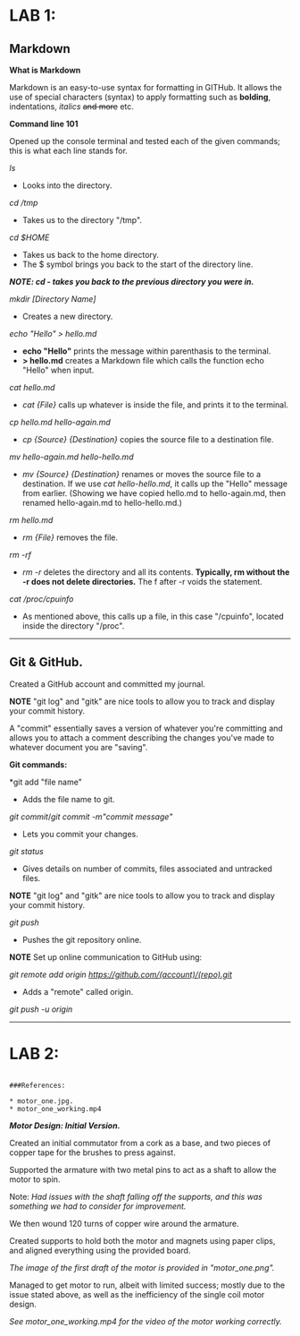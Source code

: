 # LAB 1:



## Markdown

**What is Markdown**

   Markdown is an easy-to-use syntax for formatting in GITHub. It allows the use of special characters (syntax) to apply formatting such as **bolding**, indentations, *italics* ~~and more~~ etc.

**Command line 101**

   Opened up the console terminal and tested each of the given commands; this is what each line stands for.

*ls*
* Looks into the directory.

*cd /tmp*
* Takes us to the directory "/tmp".

*cd $HOME*
* Takes us back to the home directory. 
* The $ symbol brings you back to the start of the directory line.

***NOTE: cd - takes you back to the previous directory you were in.***

*mkdir [Directory Name]*
* Creates a new directory.

*echo "Hello" > hello.md*
* **echo "Hello"** prints the message within parenthasis to the terminal.
* **> hello.md** creates a Markdown file which calls the function echo "Hello" when input.

*cat hello.md*
* *cat {File}* calls up whatever is inside the file, and prints it to the terminal. 

*cp hello.md hello-again.md*
* *cp {Source} {Destination}* copies the source file to a destination file.

*mv hello-again.md hello-hello.md*
* *mv {Source} {Destination}* renames or moves the source file to a destination. If we use *cat hello-hello.md*, it calls up the "Hello" message from earlier. (Showing we have copied hello.md to hello-again.md, then renamed hello-again.md to hello-hello.md.)

*rm hello.md*
* *rm {File}* removes the file.

*rm -rf*
* *rm -r* deletes the directory and all its contents. **Typically, rm without the -r does not delete directories.** The f after -r voids the statement.

*cat /proc/cpuinfo*
* As mentioned above, this calls up a file, in this case "/cpuinfo", located inside the directory "/proc".

---------------------------------------------
## Git & GitHub.

Created a GitHub account and committed my journal.

**NOTE** "git log" and "gitk" are nice tools to allow you to track and display your commit history.

A "commit" essentially saves a version of whatever you're committing and allows you to attach a comment describing the changes you've made to whatever document you are "saving". 

**Git commands:**

*git add "file name"
* Adds the file name to git.

*git commit*/*git commit -m"commit message"* 
* Lets you commit your changes.

*git status*
* Gives details on number of commits, files associated and untracked files.

**NOTE** "git log" and "gitk" are nice tools to allow you to track and display your commit history.

*git push*
* Pushes the git repository online.

**NOTE** Set up online communication to GitHub using:

*git remote add origin https://github.com/(account)/(repo).git* 
* Adds a "remote" called origin.

*git push -u origin*

---------------------------------------------
# LAB 2:

~~~~~~~~~~~~~~~~~~~~~~~~~~~~~~~~~~~~~~~~~~~~~

###References:

* motor_one.jpg.
* motor_one_working.mp4

~~~~~~~~~~~~~~~~~~~~~~~~~~~~~~~~~~~~~~~~~~~~~

***Motor Design: Initial Version.***

Created an initial commutator from a cork as a base, and two pieces of copper tape for the brushes to press against.

Supported the armature with two metal pins to act as a shaft to allow the motor to spin.

Note: *Had issues with the shaft falling off the supports, and this was something we had to consider for improvement.*

We then wound 120 turns of copper wire around the armature.

Created supports to hold both the motor and magnets using paper clips, and aligned everything using the provided board.

*The image of the first draft of the motor is provided in "motor_one.png".*

Managed to get motor to run, albeit with limited success; mostly due to the issue stated above, as well as the inefficiency of the single coil motor design.

*See motor_one_working.mp4 for the video of the motor working correctly.*


